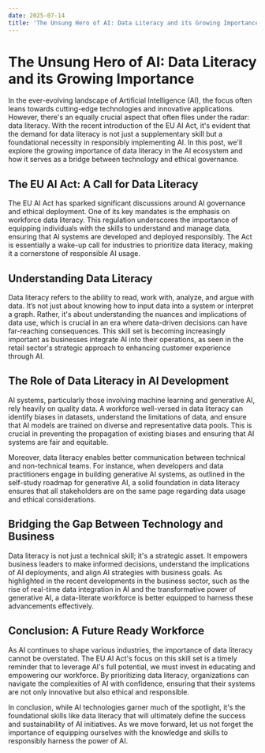 ```yaml
---
date: 2025-07-14
title: 'The Unsung Hero of AI: Data Literacy and its Growing Importance'
---
```


# The Unsung Hero of AI: Data Literacy and its Growing Importance

In the ever-evolving landscape of Artificial Intelligence (AI), the focus often leans towards cutting-edge technologies and innovative applications. However, there's an equally crucial aspect that often flies under the radar: data literacy. With the recent introduction of the EU AI Act, it's evident that the demand for data literacy is not just a supplementary skill but a foundational necessity in responsibly implementing AI. In this post, we'll explore the growing importance of data literacy in the AI ecosystem and how it serves as a bridge between technology and ethical governance.

## The EU AI Act: A Call for Data Literacy

<!-- more -->
The EU AI Act has sparked significant discussions around AI governance and ethical deployment. One of its key mandates is the emphasis on workforce data literacy. This regulation underscores the importance of equipping individuals with the skills to understand and manage data, ensuring that AI systems are developed and deployed responsibly. The Act is essentially a wake-up call for industries to prioritize data literacy, making it a cornerstone of responsible AI usage.

## Understanding Data Literacy

Data literacy refers to the ability to read, work with, analyze, and argue with data. It’s not just about knowing how to input data into a system or interpret a graph. Rather, it's about understanding the nuances and implications of data use, which is crucial in an era where data-driven decisions can have far-reaching consequences. This skill set is becoming increasingly important as businesses integrate AI into their operations, as seen in the retail sector's strategic approach to enhancing customer experience through AI.

## The Role of Data Literacy in AI Development

AI systems, particularly those involving machine learning and generative AI, rely heavily on quality data. A workforce well-versed in data literacy can identify biases in datasets, understand the limitations of data, and ensure that AI models are trained on diverse and representative data pools. This is crucial in preventing the propagation of existing biases and ensuring that AI systems are fair and equitable.

Moreover, data literacy enables better communication between technical and non-technical teams. For instance, when developers and data practitioners engage in building generative AI systems, as outlined in the self-study roadmap for generative AI, a solid foundation in data literacy ensures that all stakeholders are on the same page regarding data usage and ethical considerations.

## Bridging the Gap Between Technology and Business

Data literacy is not just a technical skill; it's a strategic asset. It empowers business leaders to make informed decisions, understand the implications of AI deployments, and align AI strategies with business goals. As highlighted in the recent developments in the business sector, such as the rise of real-time data integration in AI and the transformative power of generative AI, a data-literate workforce is better equipped to harness these advancements effectively.

## Conclusion: A Future Ready Workforce

As AI continues to shape various industries, the importance of data literacy cannot be overstated. The EU AI Act's focus on this skill set is a timely reminder that to leverage AI's full potential, we must invest in educating and empowering our workforce. By prioritizing data literacy, organizations can navigate the complexities of AI with confidence, ensuring that their systems are not only innovative but also ethical and responsible.

In conclusion, while AI technologies garner much of the spotlight, it's the foundational skills like data literacy that will ultimately define the success and sustainability of AI initiatives. As we move forward, let us not forget the importance of equipping ourselves with the knowledge and skills to responsibly harness the power of AI.